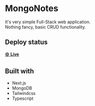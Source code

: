 # MongoNotes
It's very simple Full-Stack web application.\
Nothing fancy, basic CRUD functionality. 

## Deploy status
[🟢 __Live__](https://mongonotes.vercel.app/)
<!-- 🔴 __Offline__ -->

## Built with
* Next.js
* MongoDB
* Tailwindcss
* Typescript
